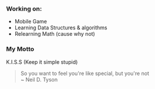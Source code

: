 ### Working on:
- Mobile Game
- Learning Data Structures & algorithms
- Relearning Math (cause why not)

### My Motto
K.I.S.S (Keep it simple stupid)

>So you want to feel you're like special, but you're not  
> ~ Neil D. Tyson 




<!--
**SirLorrence/SirLorrence** is a ✨ _special_ ✨ repository because its `README.md` (this file) appears on your GitHub profile.

Here are some ideas to get you started:

- 🔭 I’m currently working on ...
- 🌱 I’m currently learning ...
- 👯 I’m looking to collaborate on ...
- 🤔 I’m looking for help with ...
- 💬 Ask me about ...
- 📫 How to reach me: ...
- 😄 Pronouns: ...
- ⚡ Fun fact: ...
-->
